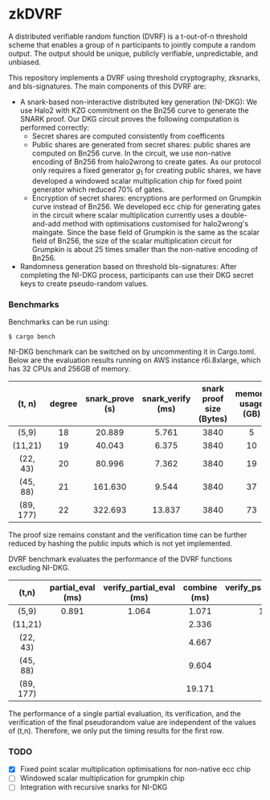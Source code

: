 # zkDVRF

A  distributed verifiable random function (DVRF) is a t-out-of-n threshold scheme that enables 
a group of n participants to jointly compute a random output. The output should be unique, publicly verifiable, 
unpredictable, and unbiased. 

This repository implements a DVRF using threshold cryptography, zksnarks, and bls-signatures. 
The main components of this DVRF are:
* A snark-based non-interactive distributed key generation (NI-DKG):  We use Halo2 with KZG commitment on the Bn256 curve to generate the SNARK proof. Our DKG circuit proves the following computation is performed correctly:
    - Secret shares are computed consistently from coefficents
    - Public shares are generated from secret shares: public shares are computed on Bn256 curve. In the circuit, we use non-native encoding of Bn256 from halo2wrong to create gates. As our protocol only requires a fixed generator $g_1$ for creating public shares, we have developed a windowed scalar multiplication chip for fixed point generator which reduced 70% of gates.
    - Encryption of secret shares: encryptions are performed on Grumpkin curve instead of Bn256. We developed ecc chip for generating gates in the circuit where scalar multiplication currently uses a double-and-add method with optimisations customised for halo2wrong's maingate. Since the base field of Grumpkin is the same as the scalar field of Bn256, the size of the scalar multiplication circuit for Grumpkin is about 25 times smaller than the non-native encoding of Bn256.   
* Randomness generation based on threshold bls-signatures: After completing the NI-DKG process, participants can use their DKG secret keys to create pseudo-random values. 

### Benchmarks
Benchmarks can be run using:

```
$ cargo bench
```

NI-DKG benchmark can be switched on by uncommenting it in Cargo.toml.
Below are the evaluation results running on AWS instance r6i.8xlarge, which has 32 CPUs and 256GB of memory. 

| (t, n) | degree | snark_prove (s) | snark_verify (ms) | snark proof size (Bytes) | memory usage (GB) |
|:------:|:------:|:---------------:|:-----------------:|:------------------------:|:-----------------:|
| (5,9)  |  18    |   20.889       |	5.761           |	3840	           |       5          | 
| (11,21) |  19	  |   40.043        |	6.375	        |       3840	           |       10          | 
| (22, 43) |  20  |   80.996        |   7.362	        |       3840	           |       19          |
| (45, 88) |  21  |   161.630       |	9.544           |	3840	           |       37          | 
| (89, 177) | 22  |   322.693       |	13.837	        |       3840               |	   73         |

The proof size remains constant and the verification time can be further reduced by hashing the public inputs which is not yet implemented. 

DVRF benchmark evaluates the performance of the DVRF functions excluding NI-DKG. 

| (t,n)  |  partial_eval (ms) |	verify_partial_eval (ms) |	combine (ms) |	verify_pseudo_random (ms) |
|:------:|:------------------:|:------------------------:|:-----------------:|:--------------------------:|
| (5,9)    |	0.891         |	   1.064                 |	1.071	     |         1.655              |   
| (11,21) |		      |                          |	2.336	     |                            |
|(22, 43)|		      |                          |      4.667	     |                            | 
|(45, 88)|		      |                          |      9.604        |                            |   	
|(89, 177)|		      |                          |      19.171       |                            | 	

The performance of a single partial evaluation, its verification, and the verification of the final pseudorandom 
value are independent of the values of (t,n). Therefore, we only put the timing results for the first row.


### TODO
- [x] Fixed point scalar multiplication optimisations for non-native ecc chip 
- [ ] Windowed scalar multiplication for grumpkin chip
- [ ] Integration with recursive snarks for NI-DKG
